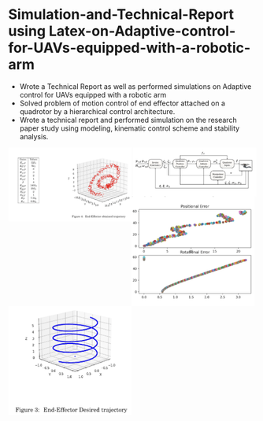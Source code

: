 # Simulation-and-Technical-Report using Latex-on-Adaptive-control-for-UAVs-equipped-with-a-robotic-arm
- Wrote a Technical Report as well as performed simulations on Adaptive control for UAVs equipped with a robotic arm
- Solved problem of motion control of end effector attached on a quadrotor by a hierarchical control architecture.
- Wrote a technical report and performed simulation on the research paper study using modeling, kinematic 
  control scheme and stability analysis.
<img align="left" alt="Coding" width="250" src="https://github.com/Rishikesh-Jadhav/Simulation-and-Technical-Report-on-Adaptive-control-for-UAVs-equipped-with-a-robotic-arm/blob/main/Controls%20proj2.1.png">

<img align="right" alt="Coding" width="250" src="https://github.com/Rishikesh-Jadhav/Simulation-and-Technical-Report-on-Adaptive-control-for-UAVs-equipped-with-a-robotic-arm/blob/main/Controls%20proj2.png">

<img align="center" alt="Coding" width="250" src="https://github.com/Rishikesh-Jadhav/Simulation-and-Technical-Report-on-Adaptive-control-for-UAVs-equipped-with-a-robotic-arm/blob/main/controls_proj2.2.png">

<img align="left" alt="Coding" width="250" src="https://github.com/Rishikesh-Jadhav/Simulation-and-Technical-Report-on-Adaptive-control-for-UAVs-equipped-with-a-robotic-arm/blob/main/controls_proj2.3.png">
